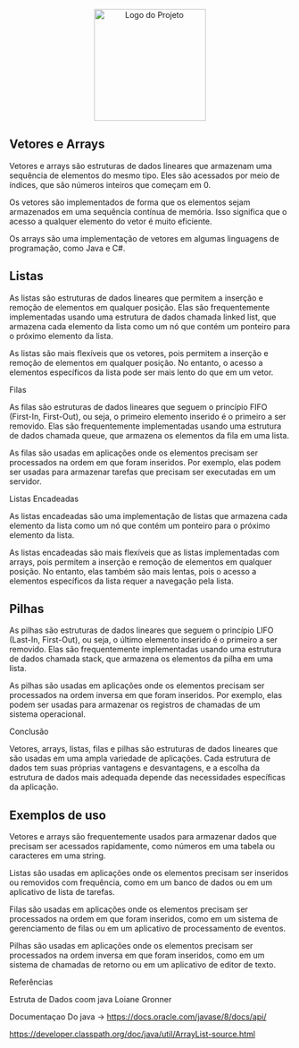 
<p align="center">
  <img src="https://miro.medium.com/v2/resize:fit:1400/1*CVpIFxOrnDsGwwaOKcKw_A.png" alt="Logo do Projeto" width="200">
</p>


## Vetores e Arrays

Vetores e arrays são estruturas de dados lineares que armazenam uma sequência de elementos do mesmo tipo. Eles são acessados por meio de índices, que são números inteiros que começam em 0.

Os vetores são implementados de forma que os elementos sejam armazenados em uma sequência contínua de memória. Isso significa que o acesso a qualquer elemento do vetor é muito eficiente.

Os arrays são uma implementação de vetores em algumas linguagens de programação, como Java e C#.

## Listas

As listas são estruturas de dados lineares que permitem a inserção e remoção de elementos em qualquer posição. Elas são frequentemente implementadas usando uma estrutura de dados chamada linked list, que armazena cada elemento da lista como um nó que contém um ponteiro para o próximo elemento da lista.

As listas são mais flexíveis que os vetores, pois permitem a inserção e remoção de elementos em qualquer posição. No entanto, o acesso a elementos específicos da lista pode ser mais lento do que em um vetor.

Filas

As filas são estruturas de dados lineares que seguem o princípio FIFO (First-In, First-Out), ou seja, o primeiro elemento inserido é o primeiro a ser removido. Elas são frequentemente implementadas usando uma estrutura de dados chamada queue, que armazena os elementos da fila em uma lista.

As filas são usadas em aplicações onde os elementos precisam ser processados na ordem em que foram inseridos. Por exemplo, elas podem ser usadas para armazenar tarefas que precisam ser executadas em um servidor.

Listas Encadeadas

As listas encadeadas são uma implementação de listas que armazena cada elemento da lista como um nó que contém um ponteiro para o próximo elemento da lista.

As listas encadeadas são mais flexíveis que as listas implementadas com arrays, pois permitem a inserção e remoção de elementos em qualquer posição. No entanto, elas também são mais lentas, pois o acesso a elementos específicos da lista requer a navegação pela lista.

##  Pilhas

As pilhas são estruturas de dados lineares que seguem o princípio LIFO (Last-In, First-Out), ou seja, o último elemento inserido é o primeiro a ser removido. Elas são frequentemente implementadas usando uma estrutura de dados chamada stack, que armazena os elementos da pilha em uma lista.

As pilhas são usadas em aplicações onde os elementos precisam ser processados na ordem inversa em que foram inseridos. Por exemplo, elas podem ser usadas para armazenar os registros de chamadas de um sistema operacional.

Conclusão

Vetores, arrays, listas, filas e pilhas são estruturas de dados lineares que são usadas em uma ampla variedade de aplicações. Cada estrutura de dados tem suas próprias vantagens e desvantagens, e a escolha da estrutura de dados mais adequada depende das necessidades específicas da aplicação.

## Exemplos de uso

Vetores e arrays são frequentemente usados para armazenar dados que precisam ser acessados rapidamente, como números em uma tabela ou caracteres em uma string.

Listas são usadas em aplicações onde os elementos precisam ser inseridos ou removidos com frequência, como em um banco de dados ou em um aplicativo de lista de tarefas.

Filas são usadas em aplicações onde os elementos precisam ser processados na ordem em que foram inseridos, como em um sistema de gerenciamento de filas ou em um aplicativo de processamento de eventos.

Pilhas são usadas em aplicações onde os elementos precisam ser processados na ordem inversa em que foram inseridos, como em um sistema de chamadas de retorno ou em um aplicativo de editor de texto.

Referências

Estruta de  Dados  coom java Loiane Gronner

Documentaçao  Do java  -> https://docs.oracle.com/javase/8/docs/api/

https://developer.classpath.org/doc/java/util/ArrayList-source.html

